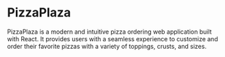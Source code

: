 # PizzaPlaza
PizzaPlaza is a modern and intuitive pizza ordering web application built with React. It provides users with a seamless experience to customize and order their favorite pizzas with a variety of toppings, crusts, and sizes.
